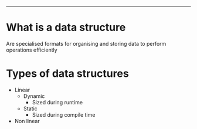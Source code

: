 ___

# What is a data structure
Are specialised formats for organising and storing data to perform operations efficiently

# Types of data structures
- Linear
	- Dynamic
		- Sized during runtime
	- Static
		- Sized during compile time
- Non linear



